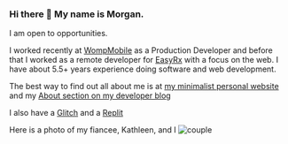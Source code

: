 ### Hi there 👋 My name is Morgan.

I am open to opportunities. 

I worked recently at [WompMobile](https://wompmobile.com) as a Production Developer and before that I worked as a remote developer for [EasyRx](https://easyrxcloud.com) with a focus on the web. I have about 5.5+ years experience doing software and web development. 
 
The best way to find out all about me is at [my minimalist personal website](https://morganwebdev.com) and my [About section on my developer blog](https://www.morganwebdev.org/about/) 

I also have a [Glitch](https://glitch.com/@airbr) and a [Replit](https://replit.com/@airbr)

Here is a photo of my fiancee, Kathleen, and I
![couple](https://user-images.githubusercontent.com/18056682/209260251-6e2fa248-2013-49f5-b6ed-8dbb245537c0.jpg)
